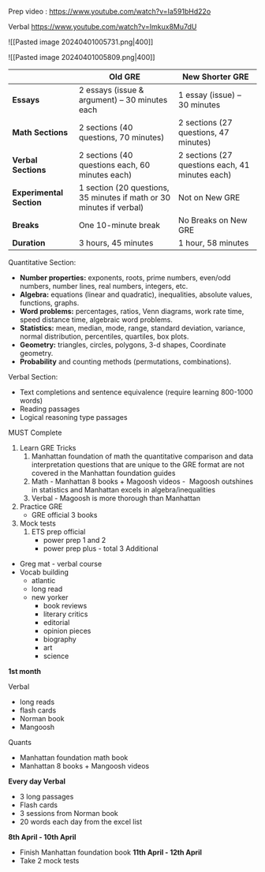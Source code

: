 Prep video : https://www.youtube.com/watch?v=Ia591bHd22o

Verbal 
https://www.youtube.com/watch?v=Imkux8Mu7dU

![[Pasted image 20240401005731.png|400]]

![[Pasted image 20240401005809.png|400]]

|                          | **Old GRE**                                                          | **New Shorter GRE**                             |
| ------------------------ | -------------------------------------------------------------------- | ----------------------------------------------- |
| **Essays**               | 2 essays (issue & argument) – 30 minutes each                        | 1 essay (issue) – 30 minutes                    |
| **Math Sections**        | 2 sections (40 questions, 70 minutes)                                | 2 sections (27 questions, 47 minutes)           |
| **Verbal Sections**      | 2 sections (40 questions each, 60 minutes each)                      | 2 sections (27 questions each, 41 minutes each) |
| **Experimental Section** | 1 section (20 questions, 35 minutes if math or 30 minutes if verbal) | Not on New GRE                                  |
| **Breaks**               | One 10-minute break                                                  | No Breaks on New GRE                            |
| **Duration**             | 3 hours, 45 minutes                                                  | 1 hour, 58 minutes                              |

Quantitative Section:

- **Number properties:** exponents, roots, prime numbers, even/odd numbers, number lines, real numbers, integers, etc.
- **Algebra:** equations (linear and quadratic), inequalities, absolute values, functions, graphs.
- **Word problems:** percentages, ratios, Venn diagrams, work rate time, speed distance time, algebraic word problems.
- **Statistics:** mean, median, mode, range, standard deviation, variance, normal distribution, percentiles, quartiles, box plots.
- **Geometry:** triangles, circles, polygons, 3-d shapes, Coordinate geometry.
- **Probability** and counting methods (permutations, combinations).

Verbal Section: 

- Text completions and sentence equivalence (require learning 800-1000 words)
- Reading passages
- Logical reasoning type passages

MUST Complete
1. Learn GRE Tricks 
	1. Manhattan foundation of math
		the quantitative comparison and data interpretation questions that are unique to the GRE format are not covered in the Manhattan foundation guides
	2. Math - Manhattan 8 books + Magoosh videos
		   -  Magoosh outshines in statistics and Manhattan excels in algebra/inequalities
	3. Verbal - Magoosh is more thorough than Manhattan
2. Practice GRE
	- GRE official 3 books 
3. Mock tests
	1. ETS prep official
		- power prep 1 and 2
		- power prep plus - total 3
Additional
- Greg mat - verbal course
- Vocab building 
	- atlantic
	- long read
	- new yorker
		- book reviews
		- literary critics
		- editorial
		- opinion pieces 
		- biography
		- art
		- science


**1st month**

Verbal
- long reads
- flash cards
- Norman book 
- Mangoosh 

Quants 
- Manhattan foundation math book
- Manhattan 8 books + Mangoosh videos 

**Every day Verbal**
- 3 long passages 
- Flash cards
- 3 sessions from Norman book 
- 20 words each day from the excel list 

**8th April -  10th April**
- Finish Manhattan foundation book
**11th April - 12th April**
- Take 2 mock tests

